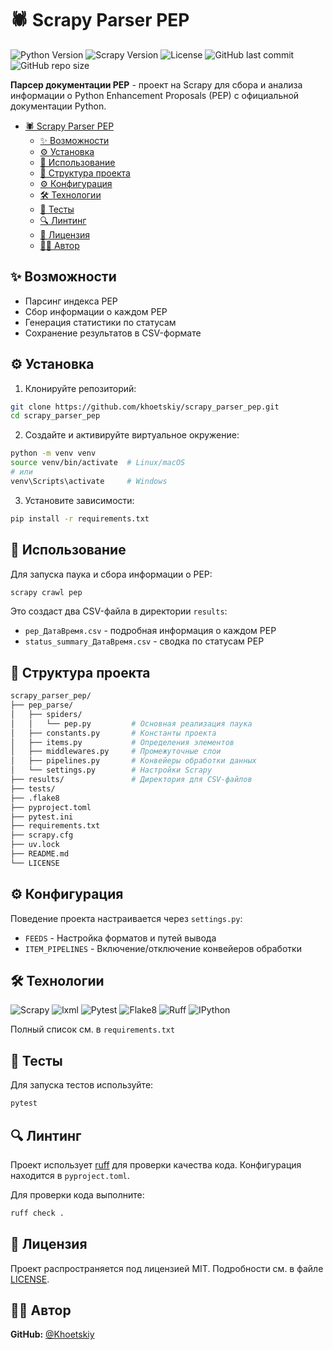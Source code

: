 # 🕷️ Scrapy Parser PEP

![Python Version](https://img.shields.io/badge/python-3.9+-blue.svg) ![Scrapy Version](https://img.shields.io/badge/scrapy-2.5.1-green.svg) ![License](https://img.shields.io/badge/license-MIT-blue.svg) ![GitHub last commit](https://img.shields.io/github/last-commit/Khoetskiy/scrapy_parser_pep) ![GitHub repo size](https://img.shields.io/github/repo-size/Khoetskiy/scrapy_parser_pep)

**Парсер документации PEP** - проект на Scrapy для сбора и анализа информации о Python Enhancement Proposals (PEP) с официальной документации Python.

- [🕷️ Scrapy Parser PEP](#️-scrapy-parser-pep)
  - [✨ Возможности](#-возможности)
  - [⚙️ Установка](#️-установка)
  - [🚀 Использование](#-использование)
  - [📁 Структура проекта](#-структура-проекта)
  - [⚙️ Конфигурация](#️-конфигурация)
  - [🛠️ Технологии](#️-технологии)
  - [🧪 Тесты](#-тесты)
  - [🔍 Линтинг](#-линтинг)
  - [📄 Лицензия](#-лицензия)
  - [👨‍💻 Автор](#-автор)

## ✨ Возможности

- Парсинг индекса PEP
- Сбор информации о каждом PEP
- Генерация статистики по статусам
- Сохранение результатов в CSV-формате

## ⚙️ Установка

1. Клонируйте репозиторий:

```bash
git clone https://github.com/khoetskiy/scrapy_parser_pep.git
cd scrapy_parser_pep
```

2. Создайте и активируйте виртуальное окружение:

```bash
python -m venv venv
source venv/bin/activate  # Linux/macOS
# или
venv\Scripts\activate     # Windows
```

3. Установите зависимости:

```bash
pip install -r requirements.txt
```

## 🚀 Использование

Для запуска паука и сбора информации о PEP:

```bash
scrapy crawl pep
```

Это создаст два CSV-файла в директории `results`:

- `pep_ДатаВремя.csv` - подробная информация о каждом PEP
- `status_summary_ДатаВремя.csv` - сводка по статусам PEP

## 📁 Структура проекта

```bash
scrapy_parser_pep/
├── pep_parse/
│   ├── spiders/
│   │   └── pep.py         # Основная реализация паука
│   ├── constants.py       # Константы проекта
│   ├── items.py           # Определения элементов
│   ├── middlewares.py     # Промежуточные слои
│   ├── pipelines.py       # Конвейеры обработки данных
│   └── settings.py        # Настройки Scrapy
├── results/               # Директория для CSV-файлов
├── tests/
├── .flake8
├── pyproject.toml
├── pytest.ini
├── requirements.txt
├── scrapy.cfg
├── uv.lock
├── README.md
└── LICENSE
```

## ⚙️ Конфигурация

Поведение проекта настраивается через `settings.py`:

- `FEEDS` - Настройка форматов и путей вывода
- `ITEM_PIPELINES` - Включение/отключение конвейеров обработки

## 🛠️ Технологии

![Scrapy](https://img.shields.io/badge/Scrapy-2.5.1-60A839?style=for-the-badge&logo=scrapy&logoColor=white) ![lxml](https://img.shields.io/badge/lxml-4.8.0-0B4F79?style=for-the-badge&logo=python&logoColor=white) ![Pytest](https://img.shields.io/badge/Pytest-6.2.5-0A9EDC?style=for-the-badge&logo=pytest&logoColor=green) ![Flake8](https://img.shields.io/badge/Flake8-4.0.1-007ACC?style=for-the-badge&logo=python&logoColor=red) ![Ruff](https://img.shields.io/badge/Ruff-0.13.0-000000?style=for-the-badge&logo=ruff&logoColor=purple) ![IPython](https://img.shields.io/badge/IPython-8.18.1-3776AB?style=for-the-badge&logo=ipython&logoColor=white)

Полный список см. в `requirements.txt`

## 🧪 Тесты

Для запуска тестов используйте:

```bash
pytest
```

## 🔍 Линтинг

Проект использует [ruff](https://github.com/astral-sh/ruff) для проверки качества кода. Конфигурация находится в `pyproject.toml`.

Для проверки кода выполните:

```bash
ruff check .
```

## 📄 Лицензия

Проект распространяется под лицензией MIT. Подробности см. в файле [LICENSE](LICENSE).

## 👨‍💻 Автор

**GitHub:** [@Khoetskiy](https://github.com/Khoetskiy)
